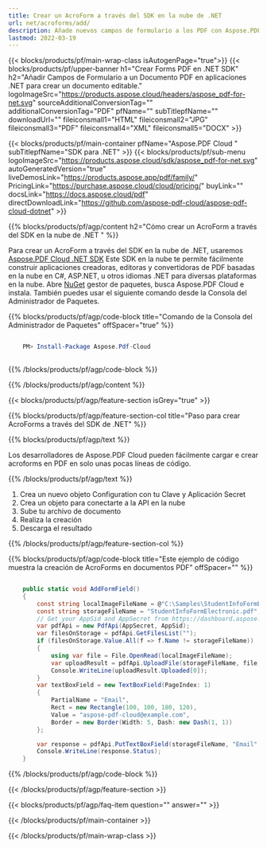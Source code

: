 ```yaml
---
title: Crear un AcroForm a través del SDK en la nube de .NET
url: net/acroforms/add/
description: Añade nuevos campos de formulario a los PDF con Aspose.PDF Cloud para .NET. Crea AcroForms interactivos en segundos.
lastmod: 2022-03-19
---
```


{{< blocks/products/pf/main-wrap-class isAutogenPage="true">}}
{{< blocks/products/pf/upper-banner h1="Crear Forms PDF en .NET SDK" h2="Añadir Campos de Formulario a un Documento PDF en aplicaciones .NET para crear un documento editable." logoImageSrc="https://products.aspose.cloud/headers/aspose_pdf-for-net.svg" sourceAdditionalConversionTag="" additionalConversionTag="PDF" pfName="" subTitlepfName="" downloadUrl="" fileiconsmall1="HTML" fileiconsmall2="JPG" fileiconsmall3="PDF" fileiconsmall4="XML" fileiconsmall5="DOCX" >}}

{{< blocks/products/pf/main-container pfName="Aspose.PDF Cloud " subTitlepfName="SDK para .NET" >}}
{{< blocks/products/pf/sub-menu logoImageSrc="https://products.aspose.cloud/sdk/aspose_pdf-for-net.svg"
autoGeneratedVersion="true"
liveDemosLink="https://products.aspose.app/pdf/family/" PricingLink="https://purchase.aspose.cloud/cloud/pricing/" buyLink="" docsLink="https://docs.aspose.cloud/pdf"  directDownloadLink="https://github.com/aspose-pdf-cloud/aspose-pdf-cloud-dotnet" >}}

{{% blocks/products/pf/agp/content h2="Cómo crear un AcroForm a través del SDK en la nube de .NET " %}}

Para crear un AcroForm a través del SDK en la nube de .NET, usaremos
[Aspose.PDF Cloud .NET SDK](https://products.aspose.cloud/pdf/net/)
Este SDK en la nube te permite fácilmente construir aplicaciones creadoras, editoras y convertidoras de PDF basadas en la nube en C#, ASP.NET, u otros idiomas .NET para diversas plataformas en la nube. Abre
[NuGet](https://www.nuget.org/packages/Aspose.Pdf-Cloud)
gestor de paquetes, busca
Aspose.PDF Cloud
e instala. También puedes usar el siguiente comando desde la Consola del Administrador de Paquetes.

{{% blocks/products/pf/agp/code-block title="Comando de la Consola del Administrador de Paquetes" offSpacer="true" %}}

```powershell

    PM> Install-Package Aspose.Pdf-Cloud
     
```

{{% /blocks/products/pf/agp/code-block %}}

{{% /blocks/products/pf/agp/content %}}

{{< blocks/products/pf/agp/feature-section isGrey="true" >}}

{{% blocks/products/pf/agp/feature-section-col title="Paso para crear AcroForms a través del SDK de .NET" %}}

{{% blocks/products/pf/agp/text %}}

Los desarrolladores de Aspose.PDF Cloud pueden fácilmente cargar e crear acroforms en PDF en solo unas pocas líneas de código.

{{% /blocks/products/pf/agp/text %}}

1. Crea un nuevo objeto Configuration con tu Clave y Aplicación Secret
1. Crea un objeto para conectarte a la API en la nube
1. Sube tu archivo de documento
1. Realiza la creación
1. Descarga el resultado

{{% /blocks/products/pf/agp/feature-section-col %}}

{{% blocks/products/pf/agp/code-block title="Este ejemplo de código muestra la creación de AcroForms en documentos PDF" offSpacer="" %}}

```cs

    public static void AddFormField()
    {
        const string localImageFileName = @"C:\Samples\StudentInfoFormElectronic.pdf";
        const string storageFileName = "StudentInfoFormElectronic.pdf";
        // Get your AppSid and AppSecret from https://dashboard.aspose.cloud (free registration required).            
        var pdfApi = new PdfApi(AppSecret, AppSid);
        var filesOnStorage = pdfApi.GetFilesList("");
        if (filesOnStorage.Value.All(f => f.Name != storageFileName))
        {
            using var file = File.OpenRead(localImageFileName);
            var uploadResult = pdfApi.UploadFile(storageFileName, file);
            Console.WriteLine(uploadResult.Uploaded[0]);
        }
        var textBoxField = new TextBoxField(PageIndex: 1)
        {
            PartialName = "Email",
            Rect = new Rectangle(100, 100, 180, 120),
            Value = "aspose-pdf-cloud@example.com",
            Border = new Border(Width: 5, Dash: new Dash(1, 1))
        };

        var response = pdfApi.PutTextBoxField(storageFileName, "Email", textBoxField);
        Console.WriteLine(response.Status);
    }
```

{{% /blocks/products/pf/agp/code-block %}}

{{< /blocks/products/pf/agp/feature-section >}}

{{< blocks/products/pf/agp/faq-item question="" answer="" >}}

{{< /blocks/products/pf/main-container >}}

{{< /blocks/products/pf/main-wrap-class >}}

